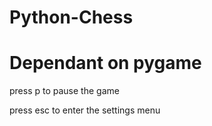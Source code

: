 # Python-Chess

# Dependant on pygame

press p to pause the game

press esc to enter the settings menu
